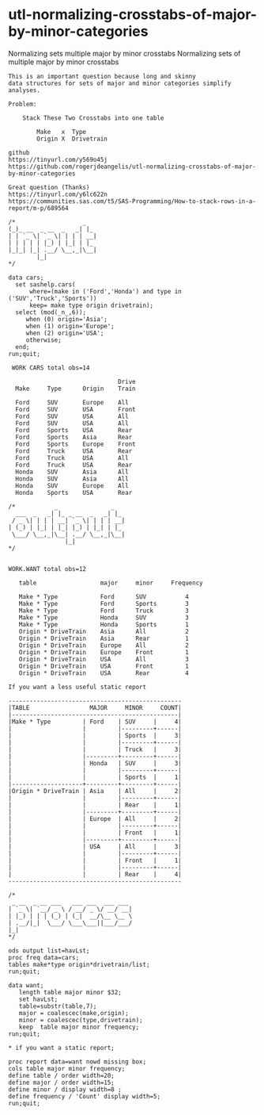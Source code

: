 # utl-normalizing-crosstabs-of-major-by-minor-categories
Normalizing sets multiple major by minor crosstabs
    Normalizing sets of multiple major by minor crosstabs                                             
                                                                                                      
    This is an important question because long and skinny                                             
    data structures for sets of major and minor categories simplify  analyses.                        
                                                                                                      
    Problem:                                                                                          
                                                                                                      
        Stack These Two Crosstabs into one table                                                      
                                                                                                      
            Make   x  Type                                                                            
            Origin X  Drivetrain                                                                      
                                                                                                      
    github                                                                                            
    https://tinyurl.com/y569o45j                                                                      
    https://github.com/rogerjdeangelis/utl-normalizing-crosstabs-of-major-by-minor-categories         
                                                                                                      
    Great question (Thanks)                                                                           
    https://tinyurl.com/y6lc622n                                                                      
    https://communities.sas.com/t5/SAS-Programming/How-to-stack-rows-in-a-report/m-p/689564           
                                                                                                      
    /*                   _                                                                            
    (_)_ __  _ __  _   _| |_                                                                          
    | | `_ \| `_ \| | | | __|                                                                         
    | | | | | |_) | |_| | |_                                                                          
    |_|_| |_| .__/ \__,_|\__|                                                                         
            |_|                                                                                       
    */                                                                                                
                                                                                                      
    data cars;                                                                                        
      set sashelp.cars(                                                                               
          where=(make in ('Ford','Honda') and type in ('SUV','Truck','Sports'))                       
          keep= make type origin drivetrain);                                                         
      select (mod(_n_,6));                                                                            
         when (0) origin='Asia';                                                                      
         when (1) origin='Europe';                                                                    
         when (2) origin='USA';                                                                       
         otherwise;                                                                                   
      end;                                                                                            
    run;quit;                                                                                         
                                                                                                      
     WORK CARS total obs=14                                                                           
                                                                                                      
                                   Drive                                                              
      Make     Type      Origin    Train                                                              
                                                                                                      
      Ford     SUV       Europe    All                                                                
      Ford     SUV       USA       Front                                                              
      Ford     SUV       USA       All                                                                
      Ford     SUV       USA       All                                                                
      Ford     Sports    USA       Rear                                                               
      Ford     Sports    Asia      Rear                                                               
      Ford     Sports    Europe    Front                                                              
      Ford     Truck     USA       Rear                                                               
      Ford     Truck     USA       All                                                                
      Ford     Truck     USA       Rear                                                               
      Honda    SUV       Asia      All                                                                
      Honda    SUV       Asia      All                                                                
      Honda    SUV       Europe    All                                                                
      Honda    Sports    USA       Rear                                                               
                                                                                                      
    /*           _               _                                                                    
      ___  _   _| |_ _ __  _   _| |_                                                                  
     / _ \| | | | __| `_ \| | | | __|                                                                 
    | (_) | |_| | |_| |_) | |_| | |_                                                                  
     \___/ \__,_|\__| .__/ \__,_|\__|                                                                 
                    |_|                                                                               
    */                                                                                                
                                                                                                      
                                                                                                      
    WORK.WANT total obs=12                                                                            
                                                                                                      
       table                  major     minor     Frequency                                           
                                                                                                      
       Make * Type            Ford      SUV           4                                               
       Make * Type            Ford      Sports        3                                               
       Make * Type            Ford      Truck         3                                               
       Make * Type            Honda     SUV           3                                               
       Make * Type            Honda     Sports        1                                               
       Origin * DriveTrain    Asia      All           2                                               
       Origin * DriveTrain    Asia      Rear          1                                               
       Origin * DriveTrain    Europe    All           2                                               
       Origin * DriveTrain    Europe    Front         1                                               
       Origin * DriveTrain    USA       All           3                                               
       Origin * DriveTrain    USA       Front         1                                               
       Origin * DriveTrain    USA       Rear          4                                               
                                                                                                      
    If you want a less useful static report                                                           
                                                                                                      
    -------------------------------------------------                                                 
    |TABLE                 MAJOR     MINOR     COUNT|                                                 
    |-----------------------------------------------|                                                 
    |Make * Type         | Ford    | SUV     |     4|                                                 
    |                    |         |---------+------|                                                 
    |                    |         | Sports  |     3|                                                 
    |                    |         |---------+------|                                                 
    |                    |         | Truck   |     3|                                                 
    |                    |---------+---------+------|                                                 
    |                    | Honda   | SUV     |     3|                                                 
    |                    |         |---------+------|                                                 
    |                    |         | Sports  |     1|                                                 
    |--------------------+---------+---------+------|                                                 
    |Origin * DriveTrain | Asia    | All     |     2|                                                 
    |                    |         |---------+------|                                                 
    |                    |         | Rear    |     1|                                                 
    |                    |---------+---------+------|                                                 
    |                    | Europe  | All     |     2|                                                 
    |                    |         |---------+------|                                                 
    |                    |         | Front   |     1|                                                 
    |                    |---------+---------+------|                                                 
    |                    | USA     | All     |     3|                                                 
    |                    |         |---------+------|                                                 
    |                    |         | Front   |     1|                                                 
    |                    |         |---------+------|                                                 
    |                    |         | Rear    |     4|                                                 
    -------------------------------------------------                                                 
                                                                                                      
    /*                                                                                                
     _ __  _ __ ___   ___ ___  ___ ___                                                                
    | `_ \| `__/ _ \ / __/ _ \/ __/ __|                                                               
    | |_) | | | (_) | (_|  __/\__ \__ \                                                               
    | .__/|_|  \___/ \___\___||___/___/                                                               
    |_|                                                                                               
    */                                                                                                
                                                                                                      
    ods output list=havLst;                                                                           
    proc freq data=cars;                                                                              
    tables make*type origin*drivetrain/list;                                                          
    run;quit;                                                                                         
                                                                                                      
    data want;                                                                                        
       length table major minor $32;                                                                  
       set havLst;                                                                                    
       table=substr(table,7);                                                                         
       major = coalescec(make,origin);                                                                
       minor = coalescec(type,drivetrain);                                                            
       keep  table major minor frequency;                                                             
    run;quit;                                                                                         
                                                                                                      
    * if you want a static report;                                                                    
                                                                                                      
    proc report data=want nowd missing box;                                                           
    cols table major minor frequency;                                                                 
    define table / order width=20;                                                                    
    define major / order width=15;                                                                    
    define minor / display width=8 ;                                                                  
    define frequency / 'Count' display width=5;                                                       
    run;quit;                                                                                         
                                                                                                      
